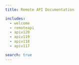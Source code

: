 ```yaml
---
title: Remote API Documentation

includes:
  - welcome
  - remoteapi
  - apiv120
  - apiv119
  - apiv118
  - apiv117

search: true
---
```




